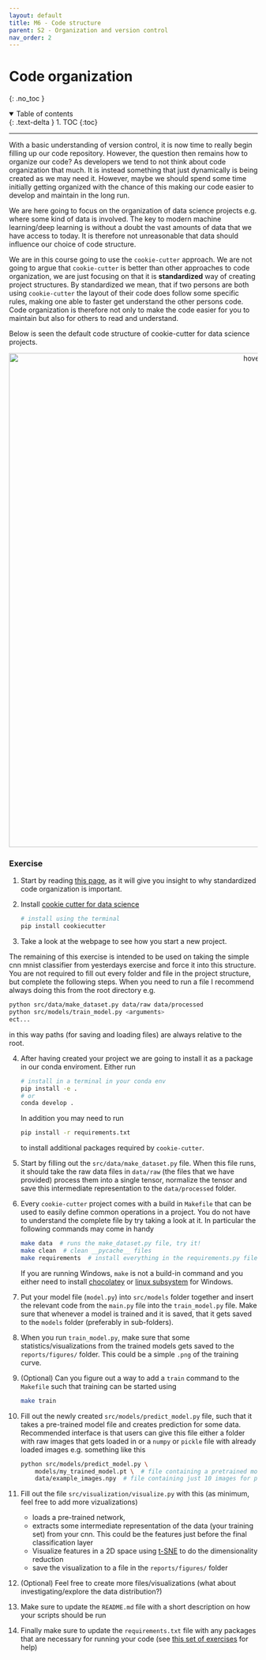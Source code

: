 ```yaml
---
layout: default
title: M6 - Code structure
parent: S2 - Organization and version control
nav_order: 2
---
```


# Code organization
{: .no_toc }

<details open markdown="block">
  <summary>
    Table of contents
  </summary>
  {: .text-delta }
1. TOC
{:toc}
</details>

---

With a basic understanding of version control, it is now time to really begin filling up our code repository. However, the question then remains how to organize our code? As developers we tend to not think about code organization that much. It is instead something that just dynamically is being created as we may need it. However, maybe we should spend some time initially getting organized with the chance of this making our code easier to develop and maintain in the long run.

We are here going to focus on the organization of data science projects e.g. where some kind of data is involved. The key to modern machine learning/deep learning is without a doubt the vast amounts of data that we have access to today. It is therefore not unreasonable that data should influence our choice of code structure.

We are in this course going to use the `cookie-cutter` approach. We are not going to argue that `cookie-cutter` is better than other approaches to code organization, we are just focusing on that it is **standardized** way of creating project structures. By standardized we mean, that if two persons are both using `cookie-cutter` the layout of their code does follow some specific rules, making one able to faster get understand the other persons code. Code organization is therefore not only to make the code easier for you to maintain but also for others to read and understand.

Below is seen the default code structure of cookie-cutter for data science projects.

<p align="center">
  <img src="../figures/cookie_cutter.png" width="1000," title="hover text">
</p>

### Exercise

1. Start by reading [this page](https://drivendata.github.io/cookiecutter-data-science/), as it will give you insight to why standardized code organization is important.

2. Install [cookie cutter for data science](https://github.com/drivendata/cookiecutter-data-science)
   ``` bash
   # install using the terminal
   pip install cookiecutter
   ```

3. Take a look at the webpage to see how you start a new project.

  The remaining of this exercise is intended to be used on taking the simple cnn mnist classifier from yesterdays exercise and force it into this structure. You are not required to fill out every folder and file in the project structure, but complete the following steps. When you need to run a file I recommend always doing this from the root directory
  e.g.
  ```bash
  python src/data/make_dataset.py data/raw data/processed
  python src/models/train_model.py <arguments>
  ect...
  ```
  in this way paths (for saving and loading files) are always relative to the root.

4. After having created your project we are going to install it as a package in our conda enviroment. Either run 
   ```bash
   # install in a terminal in your conda env
   pip install -e .
   # or 
   conda develop .
	 ```
   In addition you may need to run
   ```bash
   pip install -r requirements.txt
   ```
   to install additional packages required by `cookie-cutter`.

5. Start by filling out the `src/data/make_dataset.py` file. When this file runs, it should take the raw data files in `data/raw` (the files that we have provided) process them into a single tensor, normalize the tensor and save this intermediate representation to the `data/processed` folder. 

5. Every `cookie-cutter` project comes with a build in `Makefile` that can be used to easily define common operations in a project. You do not have to understand the complete file by try taking a look at it. In particular the following commands may come in handy
    ```bash
	make data  # runs the make_dataset.py file, try it!
	make clean  # clean __pycache__ files
	make requirements  # install everything in the requirements.py file
	```
    If you are running Windows, `make` is not a build-in command and you either need to install [chocolatey](https://chocolatey.org/) or [linux subsystem](https://docs.microsoft.com/en-us/windows/wsl/install-win10) for Windows.

6. Put your model file (`model.py`) into `src/models` folder together and insert the relevant code from the `main.py` file into the `train_model.py` file. Make sure that whenever a model is trained and it is saved, that it gets saved to the `models` folder (preferably in sub-folders).

7. When you run `train_model.py`, make sure that some statistics/visualizations from the trained models gets saved to the `reports/figures/` folder. This could be a simple `.png` of the training curve. 

8. (Optional) Can you figure out a way to add a `train` command to the `Makefile` such that training can be started using
    ```bash
	make train
	```

9. Fill out the newly created `src/models/predict_model.py` file, such that it takes a pre-trained model file and creates prediction for some data. Recommended interface is that users can give this file either a folder with raw images that gets loaded in or a `numpy` or `pickle` file with already loaded images e.g. something like this
    ```bash
	python src/models/predict_model.py \
	    models/my_trained_model.pt \  # file containing a pretrained model
		data/example_images.npy  # file containing just 10 images for prediction
    ```
9. Fill out the file `src/visualization/visualize.py` with this (as minimum, feel free to add more vizualizations)
	- loads a pre-trained network,
	- extracts some intermediate representation of the data (your training set) from your cnn. This could be the features just before the final classification layer
	- Visualize features in a 2D space using [t-SNE](https://scikit-learn.org/stable/modules/generated/sklearn.manifold.TSNE.html) to do the dimensionality reduction
	- save the visualization to a file in the `reports/figures/` folder

10. (Optional) Feel free to create more files/visualizations (what about investigating/explore the data distribution?)

11. Make sure to update the `README.md` file with a short description on how your scripts should be run

12. Finally make sure to update the `requirements.txt` file with any packages that are necessary for running your code (see [this set of exercises](../s1_getting_started/M2_conda.md) for help)
